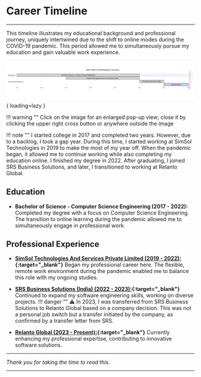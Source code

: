 # Career Timeline

---

This timeline illustrates my educational background and professional journey, uniquely intertwined due to the shift to online modes during the COVID-19 pandemic. This period allowed me to simultaneously pursue my education and gain valuable work experience.

![Skills](assets/img/timeline.JPG){ loading=lazy }

!!! warning ""
    Click on the image for an enlarged pop-up view; close it by clicking the upper right cross button or anywhere outside the image

!!! note ""
    I started college in 2017 and completed two years.
    However, due to a backlog, I took a gap year. During this time,
    I started working at SimSol Technologies in 2019 to make the most of my year off.
    When the pandemic began, it allowed me to continue working while also completing my education online. I finished my degree in 2022.
    After graduating, I joined SRS Business Solutions,
    and later, I transitioned to working at Relanto Global.

## Education

- **Bachelor of Science - Computer Science Engineering (2017 - 2022):** Completed my degree with a focus on Computer Science Engineering. The transition to online learning during the pandemic allowed me to simultaneously engage in professional work.

## Professional Experience

- **[SimSol Technologies And Services Private Limited (2019 - 2022):](https://www.simsol.in){:target="_blank"}** Began my professional career here. The flexible, remote work environment during the pandemic enabled me to balance this role with my ongoing studies.

- **[SRS Business Solutions (India) (2022 - 2023):](https://www.srsconsultinginc.com/index){:target="_blank"}** Continued to expand my software engineering skills, working on diverse projects.
!!! danger ""
    ⚠️ In 2023, I was transferred from SRS Business Solutions to Relanto Global based on a company decision. This was not a personal job switch but a transfer initiated by the company, as confirmed by a transfer letter from SRS.
- **[Relanto Global (2023 - Present):](https://www.relanto.ai){:target="_blank"}** Currently enhancing my professional expertise, contributing to innovative software solutions.

---

*Thank you for taking the time to read this.*

---

